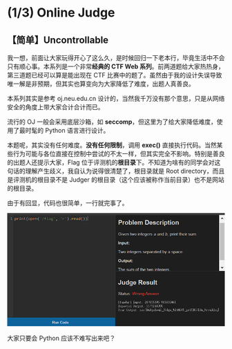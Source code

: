 # (1/3)  Online Judge

## 【简单】Uncontrollable

我一想，前面让大家玩得开心了这么久，是时候回归一下老本行，毕竟生活中不会只有顺心事。本系列是一个非常**经典的 CTF Web 系列**。前两道题给大家热热身，第三道题已经可以算是能出现在 CTF 比赛中的题了。虽然由于我的设计失误导致唯一解是非预期，但其实也算变向为大家降低了难度，出题人真善良。

本系列其实是参考 oj.neu.edu.cn 设计的，当然我千万没有那个意思，只是从网络安全的角度上带大家合计合计而已。

流行的 OJ 一般会采用底层沙箱，如 **seccomp**，但这里为了给大家降低难度，使用了最时髦的 Python 语言进行设计。

本题呢，其实没有任何难度。**没有任何限制**，调用 **exec()** 直接执行代码。当然某些行为可能与各位直接在控制中尝试的不太一样，但其实完全不影响。特别是善良的出题人还提示大家，Flag 位于评测机的**根目录**下。不知道为啥有的同学会对这句话的理解产生歧义，我自认为说得很清楚了，根目录就是 Root directory，而且是评测机的根目录不是 Judger 的根目录（这个应该被称作当前目录）也不是网站的根目录。

由于有回显，代码也很简单，一行就完事了。

![image-20241022162437860](images/109-1.png)

大家只要会 Python 应该不难写出来吧？